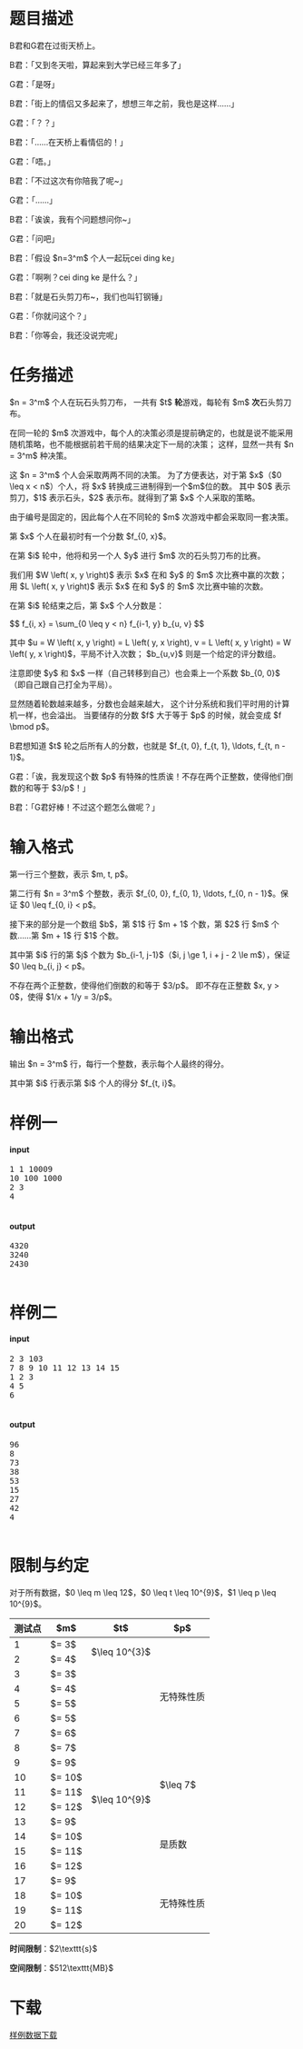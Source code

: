 # 题目描述

<p>B君和G君在过街天桥上。</p>
<p>B君：「又到冬天啦，算起来到大学已经三年多了」</p>
<p>G君：「是呀」</p>
<p>B君：「街上的情侣又多起来了，想想三年之前，我也是这样……」</p>
<p>G君：「？？」</p>
<p>B君：「……在天桥上看情侣的！」</p>
<p>G君：「唔。」</p>
<p>B君：「不过这次有你陪我了呢~」</p>
<p>G君：「……」</p>
<p>B君：「诶诶，我有个问题想问你~」</p>
<p>G君：「问吧」</p>
<p>B君：「假设 $n=3^m$ 个人一起玩cei ding ke」</p>
<p>G君：「啊咧？cei ding ke 是什么？」</p>
<p>B君：「就是石头剪刀布~，我们也叫钉钢锤」</p>
<p>G君：「你就问这个？」</p>
<p>B君：「你等会，我还没说完呢」</p>

# 任务描述


<p>$n = 3^m$ 个人在玩石头剪刀布，
一共有 $t$ <strong>轮</strong>游戏，每轮有 $m$ <strong>次</strong>石头剪刀布。</p>
<p>在同一轮的 $m$ 次游戏中，每个人的决策必须是提前确定的，也就是说不能采用随机策略，也不能根据前若干局的结果决定下一局的决策；
这样，显然一共有 $n = 3^m$ 种决策。</p>
<p>这 $n = 3^m$ 个人会采取两两不同的决策。
为了方便表达，对于第 $x$（$0 \leq x &lt; n$）个人，将 $x$ 转换成三进制得到一个$m$位的数。
其中 $0$ 表示剪刀，$1$ 表示石头，$2$ 表示布。就得到了第 $x$ 个人采取的策略。</p>
<p>由于编号是固定的，因此每个人在不同轮的 $m$ 次游戏中都会采取同一套决策。</p>
<p>第 $x$ 个人在最初时有一个分数 $f_{0, x}$。</p>
<p>在第 $i$ 轮中，他将和另一个人 $y$ 进行 $m$ 次的石头剪刀布的比赛。</p>
<p>我们用 $W \left( x, y \right)$ 表示 $x$ 在和 $y$ 的 $m$ 次比赛中赢的次数；
用 $L \left( x, y \right)$ 表示 $x$ 在和 $y$ 的 $m$ 次比赛中输的次数。</p>
<p>在第 $i$ 轮结束之后，第 $x$ 个人分数是：</p>
<p>$$
f_{i, x} = \sum_{0 \leq y &lt; n} f_{i-1, y} b_{u, v}
$$</p>
<p>其中 $u = W \left( x, y \right) = L \left( y, x \right), v = L \left( x, y \right) = W \left( y, x \right)$，平局不计入次数；
$b_{u,v}$ 则是一个给定的评分数组。</p>
<p>注意即使 $y$ 和 $x$ 一样（自己转移到自己）也会乘上一个系数 $b_{0, 0}$（即自己跟自己打全为平局）。</p>
<p>显然随着轮数越来越多，分数也会越来越大，
这个计分系统和我们平时用的计算机一样，也会溢出。
当要储存的分数 $f$ 大于等于 $p$ 的时候，就会变成 $f \bmod p$。</p>
<p>B君想知道 $t$ 轮之后所有人的分数，也就是 $f_{t, 0}, f_{t, 1}, \ldots, f_{t, n - 1}$。</p>
<p>G君：「诶，我发现这个数 $p$ 有特殊的性质诶！不存在两个正整数，使得他们倒数的和等于 $3/p$！」</p>
<p>B君：「G君好棒！不过这个题怎么做呢？」</p>

# 输入格式


<p>第一行三个整数，表示 $m, t, p$。</p>
<p>第二行有 $n = 3^m$ 个整数，表示 $f_{0, 0}, f_{0, 1}, \ldots, f_{0, n - 1}$。保证 $0 \leq f_{0, i} &lt; p$。</p>
<p>接下来的部分是一个数组 $b$，第 $1$ 行 $m + 1$ 个数，第 $2$ 行 $m$ 个数……第 $m + 1$ 行 $1$ 个数。</p>
<p>其中第 $i$ 行的第 $j$ 个数为 $b_{i-1, j-1}$（$i, j \ge 1, i + j - 2 \le m$），保证 $0 \leq b_{i, j} &lt; p$。</p>
<p>不存在两个正整数，使得他们倒数的和等于 $3/p$。
即不存在正整数 $x, y &gt; 0$，使得 $1/x + 1/y = 3/p$。</p>

# 输出格式


<p>输出 $n = 3^m$ 行，每行一个整数，表示每个人最终的得分。</p>
<p>其中第 $i$ 行表示第 $i$ 个人的得分 $f_{t, i}$。</p>

# 样例一


<h4>input</h4>
<pre>1 1 10009
10 100 1000
2 3
4

</pre>

<h4>output</h4>
<pre>4320
3240
2430

</pre>



# 样例二


<h4>input</h4>
<pre>2 3 103
7 8 9 10 11 12 13 14 15
1 2 3
4 5
6

</pre>

<h4>output</h4>
<pre>96
8
73
38
53
15
27
42
4

</pre>



# 限制与约定


<p>对于所有数据，$0 \leq m \leq 12$，$0 \leq t \leq 10^{9}$，$1 \leq p \leq 10^{9}$。</p>
<div class="table-responsive">
<table class="table table-bordered table-text-center table-vertical-middle"><thead><tr><th rowspan="1">测试点</th><th rowspan="1">$m$</th><th rowspan="1">$t$</th><th rowspan="1">$p$</th></tr></thead><tbody><tr><td rowspan="1">1</td><td rowspan="1">$= 3$</td><td rowspan="2">$\leq 10^{3}$</td><td rowspan="8">无特殊性质</td></tr><tr><td rowspan="1">2</td><td rowspan="1">$= 4$</td></tr><tr><td rowspan="1">3</td><td rowspan="1">$= 3$</td><td rowspan="18">$\leq 10^{9}$</td></tr><tr><td rowspan="1">4</td><td rowspan="1">$= 4$</td></tr><tr><td rowspan="1">5</td><td rowspan="1">$= 5$</td></tr><tr><td rowspan="1">6</td><td rowspan="1">$= 5$</td></tr><tr><td rowspan="1">7</td><td rowspan="1">$= 6$</td></tr><tr><td rowspan="1">8</td><td rowspan="1">$= 7$</td></tr><tr><td rowspan="1">9</td><td rowspan="1">$= 9$</td><td rowspan="4">$\leq 7$</td></tr><tr><td rowspan="1">10</td><td rowspan="1">$= 10$</td></tr><tr><td rowspan="1">11</td><td rowspan="1">$= 11$</td></tr><tr><td rowspan="1">12</td><td rowspan="1">$= 12$</td></tr><tr><td rowspan="1">13</td><td rowspan="1">$= 9$</td><td rowspan="4">是质数</td></tr><tr><td rowspan="1">14</td><td rowspan="1">$= 10$</td></tr><tr><td rowspan="1">15</td><td rowspan="1">$= 11$</td></tr><tr><td rowspan="1">16</td><td rowspan="1">$= 12$</td></tr><tr><td rowspan="1">17</td><td rowspan="1">$= 9$</td><td rowspan="4">无特殊性质</td></tr><tr><td rowspan="1">18</td><td rowspan="1">$= 10$</td></tr><tr><td rowspan="1">19</td><td rowspan="1">$= 11$</td></tr><tr><td rowspan="1">20</td><td rowspan="1">$= 12$</td></tr></tbody></table></div>


<p><strong>时间限制</strong>：$2\texttt{s}$</p>
<p><strong>空间限制</strong>：$512\texttt{MB}$</p>

# 下载


<p><a href="/download.php?type=problem&amp;id=272">样例数据下载</a></p>
